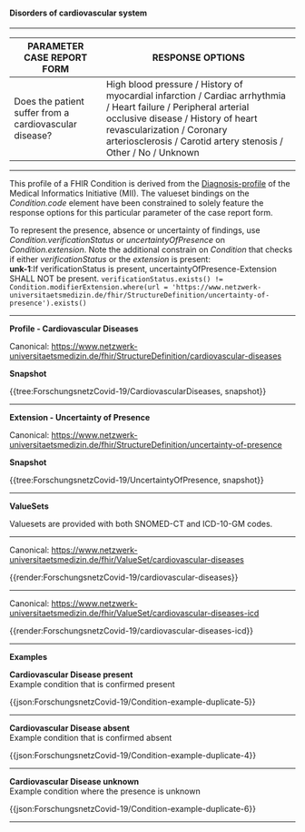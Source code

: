 #### Disorders of cardiovascular system

---

| PARAMETER CASE REPORT FORM | RESPONSE OPTIONS |
|--------------|-----------|
| Does the patient suffer from a cardiovascular disease? | High blood pressure / History of myocardial infarction / Cardiac arrhythmia / Heart failure / Peripheral arterial occlusive disease / History of heart revascularization / Coronary arteriosclerosis / Carotid artery stenosis / Other / No / Unknown | 

---

This profile of a FHIR Condition is derived from the [Diagnosis-profile](https://simplifier.net/medizininformatikinitiative-moduldiagnosen/diagnose-duplicate-3) of the Medical Informatics Initiative (MII). The valueset bindings on the *Condition.code* element have been constrained to solely feature the response options for this particular parameter of the case report form. 

To represent the presence, absence or uncertainty of findings, use *Condition.verificationStatus* or *uncertaintyOfPresence* on *Condition.extension*. Note the additional constrain on *Condition* that checks if either *verificationStatus* or the *extension* is present:
<br> 
**unk-1**:If verificationStatus is present, uncertaintyOfPresence-Extension SHALL NOT be present.
`verificationStatus.exists() != Condition.modifierExtension.where(url = 'https://www.netzwerk-universitaetsmedizin.de/fhir/StructureDefinition/uncertainty-of-presence').exists()`

---

**Profile - Cardiovascular Diseases**

Canonical: https://www.netzwerk-universitaetsmedizin.de/fhir/StructureDefinition/cardiovascular-diseases

**Snapshot**

{{tree:ForschungsnetzCovid-19/CardiovascularDiseases, snapshot}}

---

**Extension - Uncertainty of Presence**

Canonical: https://www.netzwerk-universitaetsmedizin.de/fhir/StructureDefinition/uncertainty-of-presence

**Snapshot**

{{tree:ForschungsnetzCovid-19/UncertaintyOfPresence, snapshot}}

---

**ValueSets**

Valuesets are provided with both SNOMED-CT and ICD-10-GM codes.

---

Canonical: https://www.netzwerk-universitaetsmedizin.de/fhir/ValueSet/cardiovascular-diseases

{{render:ForschungsnetzCovid-19/cardiovascular-diseases}}

---

Canonical: https://www.netzwerk-universitaetsmedizin.de/fhir/ValueSet/cardiovascular-diseases-icd

{{render:ForschungsnetzCovid-19/cardiovascular-diseases-icd}}

---

**Examples**

**Cardiovascular Disease present**
<br>
Example condition that is confirmed present 

{{json:ForschungsnetzCovid-19/Condition-example-duplicate-5}} 

---

**Cardiovascular Disease absent**
<br>
Example condition that is confirmed absent

{{json:ForschungsnetzCovid-19/Condition-example-duplicate-4}} 

---

**Cardiovascular Disease unknown**
<br>
Example condition where the presence is unknown

{{json:ForschungsnetzCovid-19/Condition-example-duplicate-6}} 

---